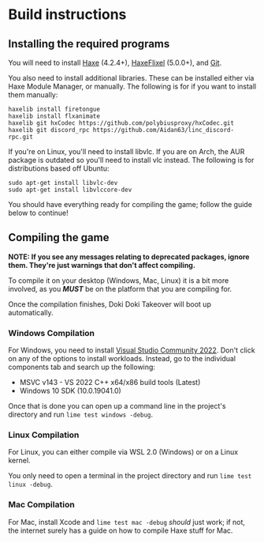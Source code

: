 # Build instructions

## Installing the required programs

You will need to install [Haxe](https://haxe.org/download/) (4.2.4+), [HaxeFlixel](https://haxeflixel.com/documentation/install-haxeflixel/) (5.0.0+), and [Git](https://git-scm.com/downloads).

You also need to install additional libraries. These can be installed either via Haxe Module Manager, or manually.
The following is for if you want to install them manually:

```text
haxelib install firetongue
haxelib install flxanimate
haxelib git hxCodec https://github.com/polybiusproxy/hxCodec.git
haxelib git discord_rpc https://github.com/Aidan63/linc_discord-rpc.git
```

If you're on Linux, you'll need to install libvlc. If you are on Arch, the AUR package is outdated so you'll need to install vlc instead.
The following is for distributions based off Ubuntu:

```text
sudo apt-get install libvlc-dev
sudo apt-get install libvlccore-dev
```

You should have everything ready for compiling the game; follow the guide below to continue!

## Compiling the game

**NOTE: If you see any messages relating to deprecated packages, ignore them. They're just warnings that don't affect compiling.**

To compile it on your desktop (Windows, Mac, Linux) it is a bit more involved, as you ***MUST*** be on the platform that you are compiling for.

Once the compilation finishes, Doki Doki Takeover will boot up automatically.

### Windows Compilation

For Windows, you need to install [Visual Studio Community 2022](https://visualstudio.microsoft.com/downloads/). Don't click on any of the options to install workloads. Instead, go to the individual components tab and search up the following:

- MSVC v143 - VS 2022 C++ x64/x86 build tools (Latest)
- Windows 10 SDK (10.0.19041.0)

Once that is done you can open up a command line in the project's directory and run `lime test windows -debug`.

### Linux Compilation

For Linux, you can either compile via WSL 2.0 (Windows) or on a Linux kernel.

You only need to open a terminal in the project directory and run `lime test linux -debug`.

### Mac Compilation

For Mac, install Xcode and `lime test mac -debug` *should* just work; if not, the internet surely has a guide on how to compile Haxe stuff for Mac.
